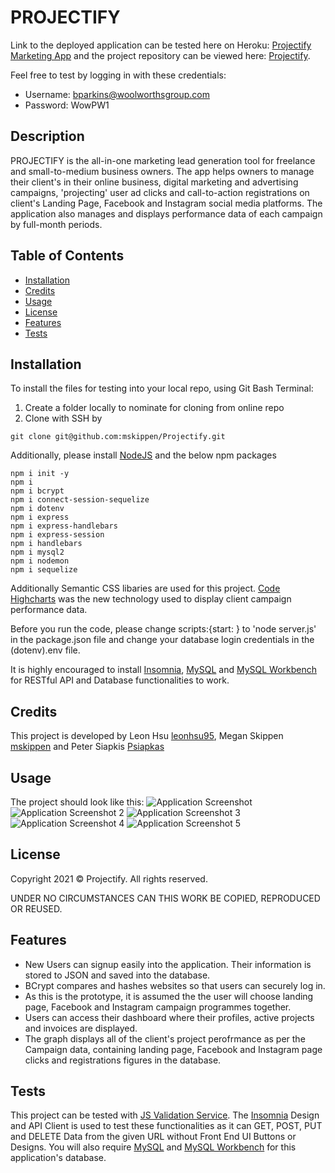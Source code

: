 # PROJECTIFY

Link to the deployed application can be tested here on Heroku: [Projectify Marketing App](https://projectify-marketing-app.herokuapp.com/) and the project repository can be viewed here: [Projectify](https://github.com/mskippen/Projectify).

Feel free to test by logging in with these credentials:
- Username: bparkins@woolworthsgroup.com
- Password: WowPW1

## Description

PROJECTIFY is the all-in-one marketing lead generation tool for freelance and small-to-medium business owners. The app helps owners to manage their client's in their online business, digital marketing and advertising campaigns, 'projecting' user ad clicks and call-to-action registrations on client's Landing Page, Facebook and Instagram social media platforms. The application also manages and displays performance data of each campaign by full-month periods.

## Table of Contents

- [Installation](#installation)
- [Credits](#credits)
- [Usage](#usage)
- [License](#license)
- [Features](#features)
- [Tests](#tests)


## Installation

To install the files for testing into your local repo, using Git Bash Terminal:

1) Create a folder locally to nominate for cloning from online repo
2) Clone with SSH by

```GitBash Commands
git clone git@github.com:mskippen/Projectify.git
 ```

Additionally, please install [NodeJS](https://nodejs.org/en/) and the below npm packages

```Terminal Commands
npm i init -y
npm i
npm i bcrypt
npm i connect-session-sequelize
npm i dotenv
npm i express
npm i express-handlebars
npm i express-session
npm i handlebars
npm i mysql2
npm i nodemon
npm i sequelize
 ```
Additionally Semantic CSS libaries are used for this project. [Code Highcharts](https://www.highcharts.com/blog/download/) was the new technology used to display client campaign performance data.

Before you run the code, please change scripts:{start: } to 'node server.js' in the package.json file and change your database login credentials in the (dotenv).env file.

It is highly encouraged to install [Insomnia](https://insomnia.rest/), [MySQL](https://www.mysql.com/products/community/) and [MySQL Workbench](https://dev.mysql.com/downloads/workbench/) for RESTful API and Database functionalities to work.

## Credits

This project is developed by Leon Hsu [leonhsu95](https://github.com/leonhsu95), Megan Skippen [mskippen](https://github.com/mskippen) and Peter Siapkis [Psiapkas](https://github.com/Psiapkas)

## Usage

The project should look like this:
![Application Screenshot](public/screenshots/screenshot.png)
![Application Screenshot 2](public/screenshots/screenshot2.png)
![Application Screenshot 3](public/screenshots/screenshot3.png)
![Application Screenshot 4](public/screenshots/screenshot4.png)
![Application Screenshot 5](public/screenshots/screenshot5.png)


## License

Copyright 2021 © Projectify. All rights reserved.

UNDER NO CIRCUMSTANCES CAN THIS WORK BE COPIED, REPRODUCED OR REUSED.

## Features

- New Users can signup easily into the application. Their information is stored to JSON and saved into the database.
- BCrypt compares and hashes websites so that users can securely log in.
- As this is the prototype, it is assumed the the user will choose landing page, Facebook and Instagram campaign programmes together. 
- Users can access their dashboard where their profiles, active projects and invoices are displayed.
- The graph displays all of the client's project perofrmance as per the Campaign data, containing landing page, Facebook and Instagram page clicks and registrations figures in the database.


## Tests

This project can be tested with [JS Validation Service](https://jshint.com/). The [Insomnia](https://insomnia.rest/) Design and API Client 
is used to test these functionalities as it can GET, POST, PUT and DELETE Data from the given URL without Front End UI Buttons or Designs.
You will also require [MySQL](https://www.mysql.com/products/community/) and [MySQL Workbench](https://dev.mysql.com/downloads/workbench/) for this application's database.



